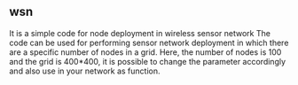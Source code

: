 ## wsn
It is a simple code for node deployment in wireless sensor network
The code can be used for performing sensor network deployment in which there are a specific number of nodes in a grid. 
Here, the number of nodes is 100 and the grid is 400*400, it is possible to change the parameter accordingly and also use in your network as function.
